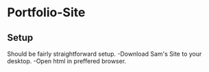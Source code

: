 # Portfolio-Site

## Setup

Should be fairly straightforward setup. 
-Download Sam's Site to your desktop.
-Open html in preffered browser.


